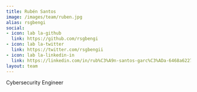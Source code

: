 ```yaml
---
title: Rubén Santos
image: /images/team/ruben.jpg
alias: rsgbengi
social:
- icon: lab la-github
  link: https://github.com/rsgbengi
- icon: lab la-twitter
  link: https://twitter.com/rsgbengii
- icon: lab la-linkedin-in
  link: https://linkedin.com/in/rub%C3%A9n-santos-garc%C3%ADa-6468a6227/
layout: team
---
```


Cybersecurity Engineer